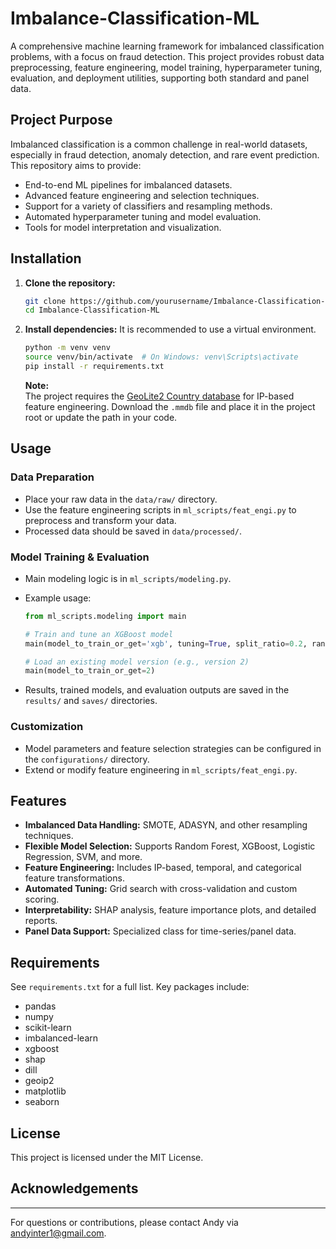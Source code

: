 # Imbalance-Classification-ML

A comprehensive machine learning framework for imbalanced classification problems, with a focus on fraud detection. This project provides robust data preprocessing, feature engineering, model training, hyperparameter tuning, evaluation, and deployment utilities, supporting both standard and panel data.

## Project Purpose

Imbalanced classification is a common challenge in real-world datasets, especially in fraud detection, anomaly detection, and rare event prediction. This repository aims to provide:

- End-to-end ML pipelines for imbalanced datasets.
- Advanced feature engineering and selection techniques.
- Support for a variety of classifiers and resampling methods.
- Automated hyperparameter tuning and model evaluation.
- Tools for model interpretation and visualization.

## Installation

1. **Clone the repository:**
   ```bash
   git clone https://github.com/yourusername/Imbalance-Classification-ML.git
   cd Imbalance-Classification-ML
   ```

2. **Install dependencies:**
   It is recommended to use a virtual environment.
   ```bash
   python -m venv venv
   source venv/bin/activate  # On Windows: venv\Scripts\activate
   pip install -r requirements.txt
   ```

   **Note:**  
   The project requires the [GeoLite2 Country database](https://dev.maxmind.com/geoip/geolite2-free-geolocation-data) for IP-based feature engineering. Download the `.mmdb` file and place it in the project root or update the path in your code.

## Usage

### Data Preparation

- Place your raw data in the `data/raw/` directory.
- Use the feature engineering scripts in `ml_scripts/feat_engi.py` to preprocess and transform your data.
- Processed data should be saved in `data/processed/`.

### Model Training & Evaluation

- Main modeling logic is in `ml_scripts/modeling.py`.
- Example usage:
  ```python
  from ml_scripts.modeling import main

  # Train and tune an XGBoost model
  main(model_to_train_or_get='xgb', tuning=True, split_ratio=0.2, random_state=42)

  # Load an existing model version (e.g., version 2)
  main(model_to_train_or_get=2)
  ```

- Results, trained models, and evaluation outputs are saved in the `results/` and `saves/` directories.

### Customization

- Model parameters and feature selection strategies can be configured in the `configurations/` directory.
- Extend or modify feature engineering in `ml_scripts/feat_engi.py`.

## Features

- **Imbalanced Data Handling:** SMOTE, ADASYN, and other resampling techniques.
- **Flexible Model Selection:** Supports Random Forest, XGBoost, Logistic Regression, SVM, and more.
- **Feature Engineering:** Includes IP-based, temporal, and categorical feature transformations.
- **Automated Tuning:** Grid search with cross-validation and custom scoring.
- **Interpretability:** SHAP analysis, feature importance plots, and detailed reports.
- **Panel Data Support:** Specialized class for time-series/panel data.

## Requirements

See `requirements.txt` for a full list. Key packages include:
- pandas
- numpy
- scikit-learn
- imbalanced-learn
- xgboost
- shap
- dill
- geoip2
- matplotlib
- seaborn

## License

This project is licensed under the MIT License.

## Acknowledgements

---
For questions or contributions, please contact Andy via andyinter1@gmail.com.
